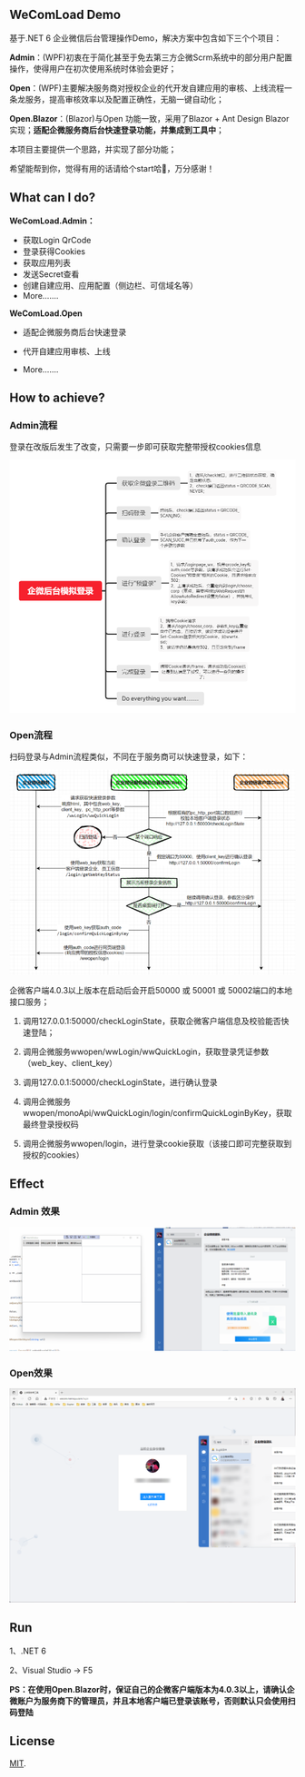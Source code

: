 ## WeComLoad Demo

基于.NET 6 企业微信后台管理操作Demo，解决方案中包含如下三个个项目：

**Admin**：(WPF)初衷在于简化甚至于免去第三方企微Scrm系统中的部分用户配置操作，使得用户在初次使用系统时体验会更好；

**Open**：(WPF)主要解决服务商对授权企业的代开发自建应用的审核、上线流程一条龙服务，提高审核效率以及配置正确性，无脑一键自动化；

**Open.Blazor**：(Blazor)与Open 功能一致，采用了Blazor + Ant Design Blazor 实现；**适配企微服务商后台快速登录功能，并集成到工具中**；

本项目主要提供一个思路，并实现了部分功能；

希望能帮到你，觉得有用的话请给个start哈🙌，万分感谢！

## What can I do?

**WeComLoad.Admin：**

* 获取Login QrCode
* 登录获得Cookies
* 获取应用列表
* 发送Secret查看
* 创建自建应用、应用配置（侧边栏、可信域名等）
* More.......

**WeComLoad.Open**

* 适配企微服务商后台快速登录

* 代开自建应用审核、上线

* More.......

## How to achieve?

### Admin流程

登录在改版后发生了改变，只需要一步即可获取完整带授权cookies信息

![mind.png](https://github.com/Memoyu/WeComLoad/raw/master/doc/mind.png)



### Open流程

扫码登录与Admin流程类似，不同在于服务商可以快速登录，如下：

![mind.png](https://github.com/Memoyu/WeComLoad/raw/master/doc/open.flow.png)

企微客户端4.0.3以上版本在启动后会开启50000 或 50001 或 50002端口的本地接口服务；

1. 调用127.0.0.1:50000/checkLoginState，获取企微客户端信息及校验能否快速登陆；

2. 调用企微服务wwopen/wwLogin/wwQuickLogin，获取登录凭证参数（web_key、client_key）

3. 调用127.0.0.1:50000/checkLoginState，进行确认登录

4. 调用企微服务wwopen/monoApi/wwQuickLogin/login/confirmQuickLoginByKey，获取最终登录授权码

5. 调用企微服务wwopen/login，进行登录cookie获取（该接口即可完整获取到授权的cookies）

## Effect

### Admin 效果

![Effect.gif](https://github.com/Memoyu/WeComLoad/raw/master/doc/Effect.gif)



### Open效果

![sp20220405_001606.png](https://github.com/Memoyu/WeComLoad/raw/master/doc/open.png)

## Run

1、.NET 6

2、Visual Studio -> F5

**PS：在使用Open.Blazor时，保证自己的企微客户端版本为4.0.3以上，请确认企微账户为服务商下的管理员，并且本地客户端已登录该账号，否则默认只会使用扫码登陆**

## License

[MIT](LICENSE).
